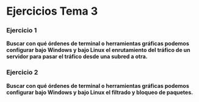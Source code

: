 # Ejercicios Tema 3

### Ejercicio 1
**Buscar con qué órdenes de terminal o herramientas gráficas
podemos configurar bajo Windows y bajo Linux el
enrutamiento del tráfico de un servidor para pasar el
tráfico desde una subred a otra.**

### Ejercicio 2
**Buscar con qué órdenes de terminal o herramientas gráficas
podemos configurar bajo Windows y bajo Linux el filtrado
y bloqueo de paquetes.**

